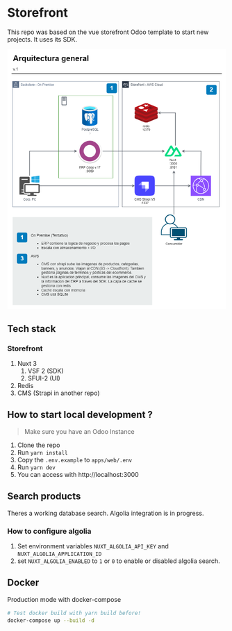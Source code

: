 # Storefront

This repo was based on the vue storefront Odoo template to start new projects. It uses its SDK.

![basic architecture diagram](./tupunto.drawio.png)

## Tech stack

### Storefront

1. Nuxt 3
   1. VSF 2 (SDK)
   2. SFUI-2 (UI)
2. Redis
3. CMS (Strapi in another repo)

## How to start local development ?

> Make sure you have an Odoo Instance

1. Clone the repo
2. Run `yarn install`
3. Copy the `.env.example` to `apps/web/.env`
4. Run `yarn dev`
5. You can access with http://localhost:3000

## Search products

Theres a working database search. Algolia integration is in progress.

### How to configure algolia

1. Set environment variables `NUXT_ALGOLIA_API_KEY` and `NUXT_ALGOLIA_APPLICATION_ID`
2. set `NUXT_ALGOLIA_ENABLED` to `1` or `0` to enable or disabled algolia search.

## Docker

Production mode with docker-compose

```bash
# Test docker build with yarn build before!
docker-compose up --build -d
```
